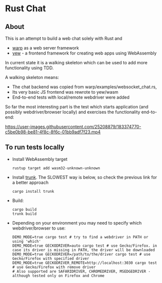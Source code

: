 # Rust Chat

## About
This is an attempt to build a web chat solely with Rust and
- [warp](https://github.com/seanmonstar/warp) as a web server framework
- [yew](https://yew.rs/) - a frontend framework for creating web apps using WebAssembly

In current state it is a walking skeleton which can be used to add more functionality using TDD.

A walking skeleton means:
- The chat backend was copied from warp/examples/websocket_chat.rs,
- Its very basic JS frontend was rewrote to yew/wasm
- End-to-end tests with local/remote webdriver were added

So far the most interesting part is the test which starts application (and possibly webdriver/browser locally) and exercises the functionality end-to-end:

https://user-images.githubusercontent.com/25208879/183374770-c5be0b98-be81-4f8c-8f6c-01bb9adf7f23.mp4

## To run tests locally
- Install WebAssembly target
  ```
  rustup target add wasm32-unknown-unknown
  ```
- Install [trunk](https://trunkrs.dev/#install). The SLOWEST way is below, so check the previous link for a better approach
  ```
  cargo install trunk
  ```
- Build:
  ```
  cargo build
  trunk build
  ```
- Depending on your environment you may need to specify which webdriver/browser to use:
  ```
  DEMO_MODE=true cargo test # try to find a webdriver in PATH or using 'which'
  DEMO_MODE=true GECKODRIVER=auto cargo test # use Gecko/Firefox. in case its driver is missing in PATH, the driver will be downloaded
  DEMO_MODE=true GECKODRIVER=/path/to/the/driver cargo test # use Gecko/Firefox with specified driver
  DEMO_MODE=true GECKODRIVER_REMOTE=http://localhost:3030 cargo test # use Gecko/Firefox with remove driver
  # Also supported are SAFARIDRIVER, CHROMEDRIVER, MSEDGEDRIVER - although tested only on Firefox and Chrome
  ```
